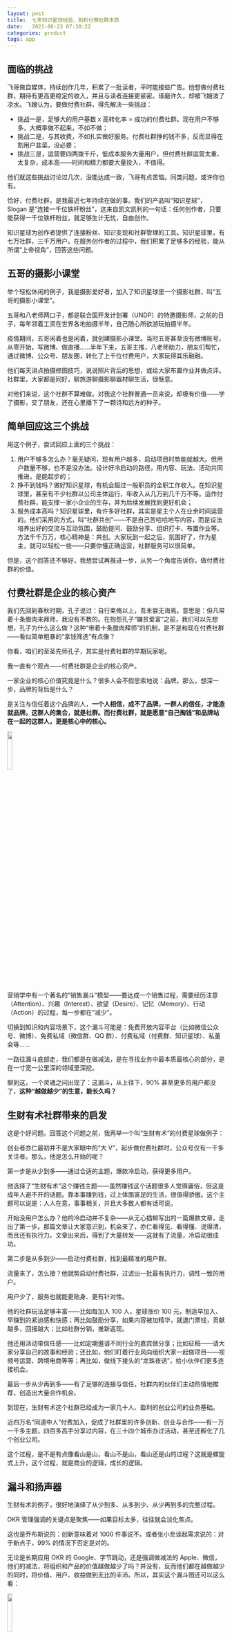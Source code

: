 ```yaml
---
layout: post
title:  七年知识星球经验，剖析付费社群本质
date:   2021-06-23 07:30:22
categories: product
tags: app 
---
```


## 面临的挑战

飞哥做自媒体，持续创作几年，积累了一批读者，平时能接些广告。他想做付费社群，期待有更高更稳定的收入，并且与读者连接更紧密。琢磨许久，却被飞嫂泼了凉水。飞嫂认为，要做付费社群，得先解决一些挑战：

- 挑战一是，足够大的用户基数 x 高转化率 = 成功的付费社群。现在用户不够多，大概率做不起来，不如不做；
- 挑战二是，与其收费，不如扎实做好服务。付费社群挣的钱不多，反而显得在割用户韭菜，没必要；
- 挑战三是，运营要四两拨千斤，低成本服务大量用户，但付费社群运营太重、太复杂，成本高——时间和精力都要大量投入，不值得。

他们就这些挑战讨论过几次，没能达成一致，飞哥有点苦恼。同类问题，或许你也有。

恰好，付费社群，是我最近七年持续在做的事。我们的产品叫“知识星球”，Slogan 是“连接一千位铁杆粉丝”，这来自凯文凯利的一句话：任何创作者，只要能获得一千位铁杆粉丝，就足够生计无忧，自由创作。

知识星球为创作者提供了连接粉丝、知识变现和社群管理的工具。知识星球里，有七万社群，三千万用户。在服务创作者的过程中，我们积累了足够多的经验，能从所谓“上帝视角”，回答这些问题。

## 五哥的摄影小课堂

举个轻松休闲的例子，我是摄影爱好者，加入了知识星球里一个摄影社群，叫“五哥的摄影小课堂”。

五哥和八老师两口子，都是联合国开发计划署（UNDP）的特邀摄影师，之前的日子，每年领着工资在世界各地拍摄半年，自己随心所欲游玩拍摄半年。

疫情期间，五哥闲着也是闲着，就创建摄影小课堂。当时五哥甚至没有微博账号，从零开始，写微博、做直播……半年下来，五哥主推，八老师助力，朋友们帮忙，通过微博、公众号、朋友圈，转化了上千位付费用户，大家玩得其乐融融。

他们每天讲点拍摄修图技巧，说说照片背后的思想，或给大家布置作业并做点评。社群里，大家都是同好，聊旅游聊摄影聊器材聊生活，很惬意。

对他们来说，这个社群不算难做。对我这个社群普通一员来说，却极有价值——学了摄影，交了朋友，还在心里播下了一颗诗和远方的种子。

## 简单回应这三个挑战

用这个例子，尝试回应上面的三个挑战：

1. 用户不够多怎么办？毫无疑问，现有用户越多，启动项目时势能就越大。但用户数量不够，也不是没办法。设计好冷启动的路径，用内容、玩法、活动共同推进，是能起步的；
2. 挣不到钱吗？做好知识星球，有机会超过一般职员的全职工作收入。在知识星球里，甚至有不少社群以公司主体运行，年收入从几万到几千万不等。运作付费社群，能支撑一家小企业的生存，并为后续发展找到更好机会；
3. 服务成本高吗？知识星球里，有许多好社群，其实是星主个人在业余时间运营的。他们采用的方式，叫“社群共创”——不是自己苦哈哈地写内容，而是设法培养出好的交流与互动氛围，鼓励提问、鼓励分享、组织打卡、布置作业等。方法千千万万，核心精神是：共创。大家玩到一起之后，氛围好了，作为星主，就可以轻松一些——只要你懂正确运营，社群服务可以很简单。

但是，这个回答还不够好，我想尝试再推进一步，从另一个角度告诉你，做付费社群的价值。

## 付费社群是企业的核心资产

我们先回到春秋时期，孔子说过：自行束脩以上，吾未尝无诲焉。意思是：但凡带着十条腊肉来拜师，我没有不教的。在抱怨孔子“嫌贫爱富”之前，我们可以先想想，孔子为什么这么做？这种“带着十条腊肉拜师”的机制，是不是和现在付费社群——看似简单粗暴的“拿钱筛选”有点像？

你看，咱们的至圣先师孔子，其实是付费社群的早期玩家呢。

我一直有个观点——付费社群是企业的核心资产。

一家企业的核心价值究竟是什么？很多人会不假思索地说：品牌。那么，想深一步，品牌的背后是什么？

是关注与信任着这个品牌的人，**一个人相信，成不了品牌，一群人的信任，才能造就品牌。这群人的集合，就是社群。而付费社群，就是愿意“自己掏钱”和品牌站在一起的这群人，更是核心中的核心。**

<div align="left"><img src="../img/seven-years/20210602_loudou.jpg" width="15%"></div>

营销学中有一个著名的“销售漏斗”模型——要达成一个销售过程，需要经历注意（Attention）、兴趣（Interest）、欲望（Desire）、记忆（Memory）、行动（Action）的过程，每一步都在“减少”。

切换到知识和内容场景下，这个漏斗可能是：免费开放内容平台（比如微信公众号、微博）、免费私域（微信群、QQ 群）、付费私域（付费群、知识星球）、私董会等……

一路往漏斗底部走，我们都是在做减法，是在寻找业务中最本质最核心的部分，是在一寸宽一公里深的领域里深挖。

聊到这，一个灵魂之问出现了：这漏斗，从上往下，90% 甚至更多的用户都没了，**这种“越做越少”的生意，能长久吗？**

## 生财有术社群带来的启发

这是个好问题。回答这个问题之前，我再举一个叫“生财有术”的付费星球做例子：

创业者亦仁最初并不是大家眼中的“大 V”，起步做付费社群时，公众号仅有一千多关注者。那么，他是怎么开始的呢？

第一步是从少到多——通过合适的主题，爆款冷启动，获得更多用户。

他选择了“生财有术”这个赚钱主题——虽然赚钱这个话题很多人觉得庸俗，但这是成年人避不开的话题。靠本事赚到钱，过上体面富足的生活，很值得骄傲。这个主题可以说是：人人在意，事事相关，并且大多数人都有话可说。

开始没用户怎么办？他的冷启动并不复杂——从无心插柳写出的一篇爆款文章，走出了第一步。那篇文章让大家意识到，机会来了，亦仁看得见、看得懂、说得清，而且还有执行力。文章出来后，得到了大量转发——这就有了流量，冷启动很成功。

第二步是从多到少——启动付费社群，找到最精准的用户群。

流量来了，怎么接？他就势启动付费社群，过滤出一批最有执行力，调性一致的用户。

用户少了，服务也就能更贴身、更有针对性。

他的社群玩法足够丰富——比如每加入 100 人，星球涨价 100 元，制造早加入、早赚到的紧迫感和快感；再比如鼓励分享，如果内容被加精华，就退门票钱，贡献越多，回报越大；比如社群分销，推新返现。

他还用活动带信任感——比如定期邀请不同行业的嘉宾做分享；比如征稿——请大家分享自己的故事和经验；还比如，他们盯着行业风向组织大家一起做项目——视频号运营、跨境电商等等；再比如，做线下接头的“龙珠夜话”，给小伙伴们更多连接机会。

最后一步从少再到多——有了足够的连接与信任，社群内的伙伴们主动热情地推荐，创造出大量合作机会。

到现在，生财有术这个社群已经成为一家几十人、盈利的创业公司的业务基础。

近四万名“同道中人”付费加入，促成了社群里的许多创新、创业与合作——有一万一千多主题，四百多高手分享过内容，在三十四个城市办过活动，甚至还孵化了几个创业公司。

这个过程，是不是有点像看山是山，看山不是山，看山还是山的过程？这就是螺旋式上升，这个过程，就是商业的逻辑，成长的逻辑。

## 漏斗和扬声器

生财有术的例子，很好地演绎了从少到多、从多到少、从少再到多的完整过程。

OKR 管理强调的关键点是聚焦——如果目标太多，往往就会淡化焦点。

这也是乔布斯说的：创新意味着对 1000 件事说不。或者张小龙谈起需求说的：对于新点子，99% 的情况下否定是对的。

无论是长期应用 OKR 的 Google、字节跳动，还是强调做减法的 Apple、微信，他们的减法，将组织和产品的价值越做越少了吗？并没有，反而他们都在越做越少的同时，将价值、用户、收益做到无比的丰沛。所以，其实这个漏斗图还可以这么看：

<div align="left"><img src="../img/seven-years/20210602_laba.jpg" width="15%"></div>

将漏斗倒过来看，其实是个扬声器。当你有了业务中最本质与核心的一批用户时，你就可以将漏斗翻过来，发出你的声音，做大你的影响力。

还是拿“生财有术”社群来说，最初社群创建时只有几千人，运行至今积累了四万付费用户，进行过大量创新的尝试，找到了更多的合作伙伴与投资机会。

正如巴菲特说的：人生就像滚雪球，重要的是找到很湿的雪和很长的坡。在付费社群的运营前，重要的是：首先选好一个值得你长期投入的方向——所谓很长的坡；然后开始积累能够继续势能的力量——所谓很湿的雪。只有这样，才能雪球越滚越大。

短时间内，你也许看不到什么效果。把时间拉长，我保证，你将看到自己能到达的新高度。

## 回到原点

我的经验和观点讲完了，可以总结一下：

第一：用户少也能做付费社群。付费社群的精髓不是用户数和转化率，而在于找到最在意你的那些用户，和他们交朋友，一点点积累；第二：付费社群能挣到钱，且将是你的核心资产；第三：值得投入更多时间、精力，帮社群成员解决问题，和他们达成信任。

知识星球里，有一位星主说过：

不要把简单的事情想复杂。

绝大多数时候，你不需要一个 App，不需要一个小程序，不需要一个公众号，不需要一个微商城，不需要写干货文章，不需要一个社群，甚至什么所谓的个人品牌、IP、运营技巧，通通都不需要。你只需要一个装满 5000 个（也许几百个）信任你的人的微信号。

忘掉套路，忘掉运营技巧，忘掉工具。

跟他们做朋友，帮他们解决问题，卖有价值的东西给他们，持续地做。

是的：跟他们做朋友，帮他们解决问题，卖有价值的东西给他们，持续地做。这是做社群的根本方法，工具不重要，信任才重要。

最后——如果你要做付费社群，而且还在寻找趁手的工具，我推荐知识星球。